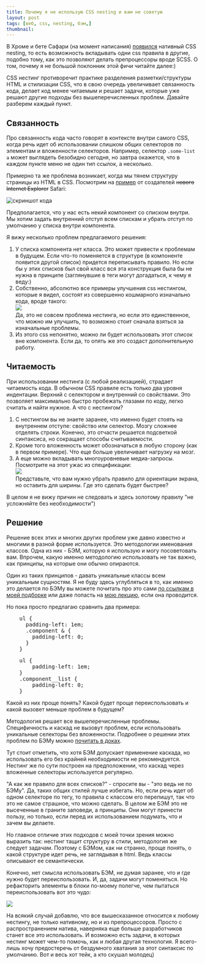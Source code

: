 ```yaml
---
title: Почему я не использую CSS nesting и вам не советую
layout: post
tags: [веб, css, nesting, бэм,]
thumbnail: 
---
```

В Хроме и бете Сафари (на момент написания) [появился](https://caniuse.com/css-nesting) нативный CSS nesting, то есть возможность вкладывать одни css правила в другие, подобно тому, как это позволяют делать препроцессоры вроде SCSS. О том, почему я не большой поклонник этой фичи читайте далее:)

CSS нестинг противоречит практике разделения разметки/структуры HTML и стилизации CSS, что в свою очередь увеличивает связанность кода, делает код менее читаемым и решает задачи, которые уже решают другие подходы без вышеперечисленных проблем. Давайте разберем каждый пункт.

## Связанность
Про связанность кода часто говорят в контексте внутри самого CSS, когда речь идет об использовании слишком общих селекторов по элементам и вложенности селекторов. Например, селектор ```.some-list a``` может выглядеть безобидно сегодня, но завтра окажется, что в каждом пункте меню не один тип ссылок, а несколько.

Примерно та же проблема возникает, когда мы тянем структуру страницы из HTML в CSS. Посмотрим на [пример](https://webkit.org/blog/13813/try-css-nesting-today-in-safari-technology-preview/) от создателей <del>нового Internet Explorer</del> Safari:

![скриншот кода]({{site.baseurl}}/Images/css-nesting-1.png)

Предполагается, что у нас есть некий компонент со списком внутри. Мы хотим задать внутренний отступ всем спискам и убрать отступ по умолчанию у списка внутри компонента.

Я вижу несколько проблем предлагаемого решения:

1. У списка компонента нет класса. Это может привести к проблемам в будущем. Если что-то поменяется в структуре (в компоненте появится другой список) придется переписывать правило. Но если бы у этих списков был свой класс вся эта конструкция была бы не нужна в принципе (заглянувшие в теги могут догадаться, к чему я веду:) 
2. Собственно, абсолютно все примеры улучшения css нестингом, которые я видел, состоят из совершенно кошмарного изначально кода, вроде такого:<br>
![]({{site.baseurl}}/Images/css-nesting-4.png)<br>
Да, это не совсем проблема нестинга, но если это единственное, что можно им улучшить, то возможно стоит сначала взяться за изначальные проблемы. 
3. Из этого css непонятно, можно ли будет использовать этот список вне компонента. Если да, то опять же это создаст дополнительную работу. 

## Читаемость

При использовании нестинга (с любой реализацией), страдает читаемость кода. В обычном CSS правиле есть только два уровня индентации. Верхний с селектором и внутренний со свойствами. Это позволяет максимально быстро пробежать глазами по коду, легко считать и найти нужное. А что с нестингом?

1. С нестингом вы не знаете заранее, что именно будет стоять на внутреннем отступе: свойство или селектор. Мозгу сложнее отделять строки. Конечно, это отчасти решается подсветкой синтаксиса, но сокращает способы считываемости.
2. Кроме того вложенность может обозначаться в любую сторону (как в первом примере). Что еще больше увеличивает нагрузку на мозг.
3. А еще можно вкладывать многоуровневые медиа-запросы. Посмотрите на этот ужас из спецификации:<br>
![]({{site.baseurl}}/Images/css-nesting-2.png)<br>
Представьте, что вам нужно убрать правило для ориентации экрана, но оставить для ширины. Где это сделать будет быстрее?

В целом я не вижу причин не следовать и здесь золотому правилу "не усложняйте без необходимости")

## Решение

Решение всех этих и многих других проблем уже давно известно и многими в разной форме используется. Это методологии именования классов. Одна из них - БЭМ, которую я использую и могу посоветовать вам. Впрочем, какую именно методологию использовать не так важно, как принципы, на которые они обычно опираются. 

Один из таких принципов - давать уникальные классы всем уникальным сущностям. Я не буду здесь углубляться в то, как именно это делается по БЭМу вы можете почитать про это сами [по ссылкам в моей подборке](https://vallek.github.io/web-links/index.html#bem) или даже попасть на [мою лекцию](https://vallek.github.io/Portfolio/pages/projects/bem.html), если она проводится. 

Но пока просто предлагаю сравнить два примера:

<pre>
	ul {
	  padding-left: 1em;
	  .component & {
	    padding-left: 0;
	  }
	}
</pre>


<pre>
	ul {
		padding-left: 1em;
	}
	.component__list {
		padding-left: 0;
	}
</pre>

Какой из них проще понять? Какой будет проще переиспользовать и какой вызовет меньше проблем в будущем?

Методология решает все вышеперечисленные проблемы. Специфичность и каскад не вызовут проблем, если использовать уникальные селекторы без вложенности. Подробнее о решении этих проблем по БЭМу можно [почитать в доках](https://ru.bem.info/methodology/solved-problems/).

Тут стоит отметить, что хотя БЭМ допускает применение каскада, но использовать его без крайней необходимости не рекомендуется. Нестинг же по сути построен на предположении, что каскад через вложенные селекторы используется регулярно.

"А как же правило для всех списков?" - спросите вы - "это ведь не по БЭМу". Да, таких общих стилей лучше избегать. Но, если речь идет об одном селекторе по тегу, то правила с классом его перепишут, так что это не самое страшное, что можно сделать. В целом же БЭМ это не высеченные в граните заповеди, а принципы. Они могут принести пользу, но только, если перед их использованием подумать, что и зачем вы делаете. 

Но главное отличие этих подходов с моей точки зрения можно выразить так: нестинг тащит структуру в стили, методология же следует задачам. Поэтому с БЭМом, как ни странно, проще понять, о какой структуре идет речь, не заглядывая в html. Ведь классы описывают ее семантически. 

Конечно, нет смысла использовать БЭМ, не думая заранее, что и где нужно будет переиспользовать. И, да, задачи могут поменяться. Но рефакторить элементы в блоки по-моему полегче, чем пытаться переиспользовать вот это чудо:

![]({{site.baseurl}}/Images/css-nesting-3.png)

На всякий случай добавлю, что все вышесказанное относится к любому нестингу, не только нативному, но и из препроцессоров. Просто с распространением натива, наверняка еще больше разработчиков станет все это использовать. И возможно есть задачи, в которых нестинг может чем-то помочь, как и любая другая технология. Я всего-лишь хочу предостеречь от бездумного хватания за этот синтаксис по умолчанию. Вот и весь хот тейк, а кто скушал молодец)